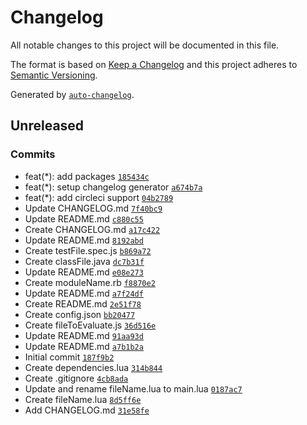 # Changelog

All notable changes to this project will be documented in this file.

The format is based on [Keep a Changelog](https://keepachangelog.com/en/1.0.0/)
and this project adheres to [Semantic Versioning](https://semver.org/spec/v2.0.0.html).

Generated by [`auto-changelog`](https://github.com/CookPete/auto-changelog).

## Unreleased

### Commits

- feat(*): add packages [`185434c`](https://github.com/DorielRivalet/project-template/commit/185434cf16cfd9c7da9a72d2e44e2d6bdc093d1c)
- feat(*): setup changelog generator [`a674b7a`](https://github.com/DorielRivalet/project-template/commit/a674b7a27b45ad8664750ef1d21a240abf917170)
- feat(*): add circleci support [`04b2789`](https://github.com/DorielRivalet/project-template/commit/04b278907cce37c8564e78342e2998b9a8a03546)
- Update CHANGELOG.md [`7f40bc9`](https://github.com/DorielRivalet/project-template/commit/7f40bc9a8a93598297b9e0ecfc390be22f5131cd)
- Update README.md [`c880c55`](https://github.com/DorielRivalet/project-template/commit/c880c55a54ba27bf9bd03860def9c840d102057b)
- Create CHANGELOG.md [`a17c422`](https://github.com/DorielRivalet/project-template/commit/a17c42266898e99c94e1bc420f3ec21a4c76a232)
- Update README.md [`8192abd`](https://github.com/DorielRivalet/project-template/commit/8192abd8b0a81ff164242a22ff029463e93fd895)
- Create testFile.spec.js [`b869a72`](https://github.com/DorielRivalet/project-template/commit/b869a72dac7eb4d90b61e8759bc2a3ab80818b41)
- Create classFile.java [`dc7b31f`](https://github.com/DorielRivalet/project-template/commit/dc7b31fb6c54d4cd55507a9bc51f51afee1355dd)
- Update README.md [`e08e273`](https://github.com/DorielRivalet/project-template/commit/e08e2734221b4679dc9a7e977587326d0760794a)
- Create moduleName.rb [`f8870e2`](https://github.com/DorielRivalet/project-template/commit/f8870e2530e12f837eacd651bb60465e91991178)
- Update README.md [`a7f24df`](https://github.com/DorielRivalet/project-template/commit/a7f24df167af5cea1abc90be4b1b0d67a66b2bf3)
- Create README.md [`2e51f78`](https://github.com/DorielRivalet/project-template/commit/2e51f78ba56eef227857083d0bcbad1d9ad6f14c)
- Create config.json [`bb20477`](https://github.com/DorielRivalet/project-template/commit/bb204770dde2acc413211aeb1c87986fa0032a2b)
- Create fileToEvaluate.js [`36d516e`](https://github.com/DorielRivalet/project-template/commit/36d516ec23fbb6cd2232b6dba52ea9c1e4c0a648)
- Update README.md [`91aa93d`](https://github.com/DorielRivalet/project-template/commit/91aa93d718440b49c73862cfbd2cbc2e8bef94dd)
- Update README.md [`a7b1b2a`](https://github.com/DorielRivalet/project-template/commit/a7b1b2ac17abe9333c28cab01eec61704dd3aca3)
- Initial commit [`187f9b2`](https://github.com/DorielRivalet/project-template/commit/187f9b2ef050b36b136e4a9ef694f261b0514646)
- Create dependencies.lua [`314b844`](https://github.com/DorielRivalet/project-template/commit/314b844b8e700f692fae71c7910f250dda09a6b4)
- Create .gitignore [`4cb8ada`](https://github.com/DorielRivalet/project-template/commit/4cb8adae94e57c26f9ef46aed5b98e5823e03868)
- Update and rename fileName.lua to main.lua [`0187ac7`](https://github.com/DorielRivalet/project-template/commit/0187ac75537128c4a6faa6b8d6a575981cd03678)
- Create fileName.lua [`8d5ff6e`](https://github.com/DorielRivalet/project-template/commit/8d5ff6edcc54da0425270107229d11107b2152e4)
- Add CHANGELOG.md [`31e58fe`](https://github.com/DorielRivalet/project-template/commit/31e58fe51a18818386b65fccdeb114e257e76466)
